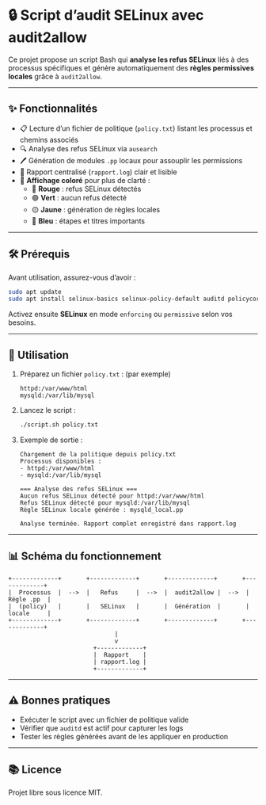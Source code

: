 # 🔒 Script d’audit SELinux avec audit2allow

Ce projet propose un script Bash qui **analyse les refus SELinux** liés à des processus spécifiques et génère automatiquement des **règles permissives locales** grâce à `audit2allow`.

---

## ✨ Fonctionnalités

- 📋 Lecture d’un fichier de politique (`policy.txt`) listant les processus et chemins associés  
- 🔍 Analyse des refus SELinux via `ausearch`  
- 🖊️ Génération de modules `.pp` locaux pour assouplir les permissions  
- 📑 Rapport centralisé (`rapport.log`) clair et lisible  
- 🎨 **Affichage coloré** pour plus de clarté :
  - 🔴 **Rouge** : refus SELinux détectés  
  - 🟢 **Vert** : aucun refus détecté  
  - 🟡 **Jaune** : génération de règles locales  
  - 🔵 **Bleu** : étapes et titres importants  

---

## 🛠️ Prérequis

Avant utilisation, assurez-vous d’avoir :  
```bash
sudo apt update
sudo apt install selinux-basics selinux-policy-default auditd policycoreutils-python-utils -y
````

Activez ensuite **SELinux** en mode `enforcing` ou `permissive` selon vos besoins.

---

## 🚀 Utilisation

1. Préparez un fichier `policy.txt` : (par exemple)

   ```
   httpd:/var/www/html
   mysqld:/var/lib/mysql
   ```

2. Lancez le script :

   ```bash
   ./script.sh policy.txt
   ```

3. Exemple de sortie :

   ```
   Chargement de la politique depuis policy.txt
   Processus disponibles :
   - httpd:/var/www/html
   - mysqld:/var/lib/mysql

   === Analyse des refus SELinux ===
   Aucun refus SELinux détecté pour httpd:/var/www/html
   Refus SELinux détecté pour mysqld:/var/lib/mysql
   Règle SELinux locale générée : mysqld_local.pp

   Analyse terminée. Rapport complet enregistré dans rapport.log
   ```

---

## 📊 Schéma du fonctionnement

```
+-------------+       +-------------+       +-------------+       +-------------+
|  Processus  |  -->  |   Refus     |  -->  |  audit2allow |  -->  |  Règle .pp  |
|  (policy)   |       |   SELinux   |       |  Génération  |       |  locale     |
+-------------+       +-------------+       +-------------+       +-------------+
                              |
                              v
                        +-------------+
                        |  Rapport    |
                        | rapport.log |
                        +-------------+
```

---

## ⚠️ Bonnes pratiques

* Exécuter le script avec un fichier de politique valide
* Vérifier que `auditd` est actif pour capturer les logs
* Tester les règles générées avant de les appliquer en production

---

## 📚 Licence

Projet libre sous licence MIT.
